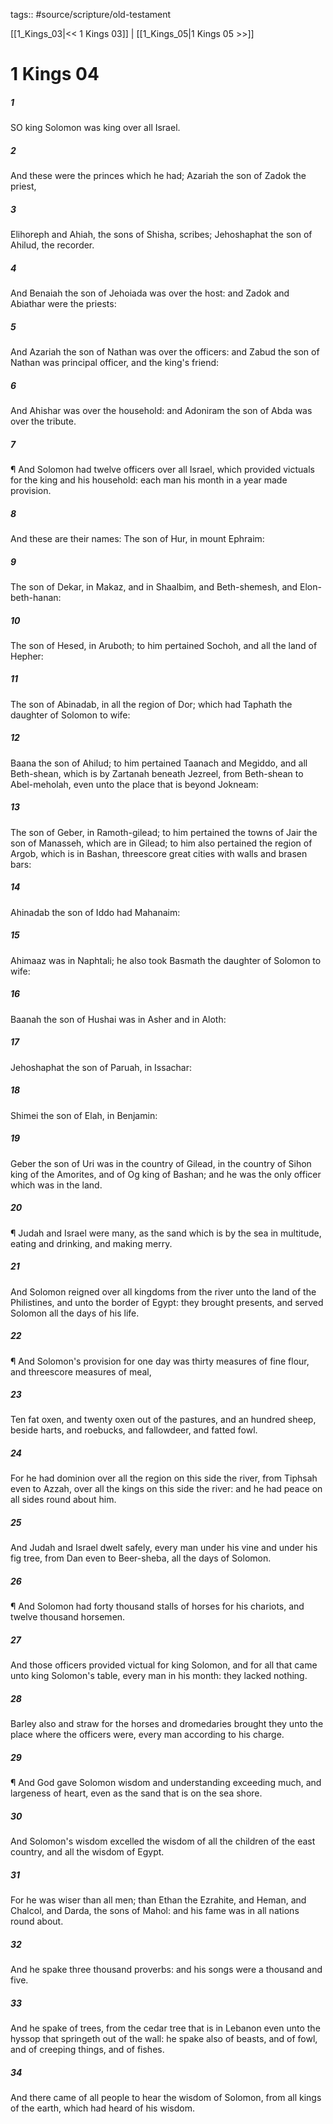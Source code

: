 tags:: #source/scripture/old-testament

[[1_Kings_03|<< 1 Kings 03]] | [[1_Kings_05|1 Kings 05 >>]]

# 1 Kings 04

##### 1

SO king Solomon was king over all Israel.

##### 2

And these were the princes which he had; Azariah the son of Zadok the priest,

##### 3

Elihoreph and Ahiah, the sons of Shisha, scribes; Jehoshaphat the son of Ahilud, the recorder.

##### 4

And Benaiah the son of Jehoiada was over the host: and Zadok and Abiathar were the priests:

##### 5

And Azariah the son of Nathan was over the officers: and Zabud the son of Nathan was principal officer, and the king's friend:

##### 6

And Ahishar was over the household: and Adoniram the son of Abda was over the tribute.

##### 7

¶ And Solomon had twelve officers over all Israel, which provided victuals for the king and his household: each man his month in a year made provision.

##### 8

And these are their names: The son of Hur, in mount Ephraim:

##### 9

The son of Dekar, in Makaz, and in Shaalbim, and Beth-shemesh, and Elon-beth-hanan:

##### 10

The son of Hesed, in Aruboth; to him pertained Sochoh, and all the land of Hepher:

##### 11

The son of Abinadab, in all the region of Dor; which had Taphath the daughter of Solomon to wife:

##### 12

Baana the son of Ahilud; to him pertained Taanach and Megiddo, and all Beth-shean, which is by Zartanah beneath Jezreel, from Beth-shean to Abel-meholah, even unto the place that is beyond Jokneam:

##### 13

The son of Geber, in Ramoth-gilead; to him pertained the towns of Jair the son of Manasseh, which are in Gilead; to him also pertained the region of Argob, which is in Bashan, threescore great cities with walls and brasen bars:

##### 14

Ahinadab the son of Iddo had Mahanaim:

##### 15

Ahimaaz was in Naphtali; he also took Basmath the daughter of Solomon to wife:

##### 16

Baanah the son of Hushai was in Asher and in Aloth:

##### 17

Jehoshaphat the son of Paruah, in Issachar:

##### 18

Shimei the son of Elah, in Benjamin:

##### 19

Geber the son of Uri was in the country of Gilead, in the country of Sihon king of the Amorites, and of Og king of Bashan; and he was the only officer which was in the land.

##### 20

¶ Judah and Israel were many, as the sand which is by the sea in multitude, eating and drinking, and making merry.

##### 21

And Solomon reigned over all kingdoms from the river unto the land of the Philistines, and unto the border of Egypt: they brought presents, and served Solomon all the days of his life.

##### 22

¶ And Solomon's provision for one day was thirty measures of fine flour, and threescore measures of meal,

##### 23

Ten fat oxen, and twenty oxen out of the pastures, and an hundred sheep, beside harts, and roebucks, and fallowdeer, and fatted fowl.

##### 24

For he had dominion over all the region on this side the river, from Tiphsah even to Azzah, over all the kings on this side the river: and he had peace on all sides round about him.

##### 25

And Judah and Israel dwelt safely, every man under his vine and under his fig tree, from Dan even to Beer-sheba, all the days of Solomon.

##### 26

¶ And Solomon had forty thousand stalls of horses for his chariots, and twelve thousand horsemen.

##### 27

And those officers provided victual for king Solomon, and for all that came unto king Solomon's table, every man in his month: they lacked nothing.

##### 28

Barley also and straw for the horses and dromedaries brought they unto the place where the officers were, every man according to his charge.

##### 29

¶ And God gave Solomon wisdom and understanding exceeding much, and largeness of heart, even as the sand that is on the sea shore.

##### 30

And Solomon's wisdom excelled the wisdom of all the children of the east country, and all the wisdom of Egypt.

##### 31

For he was wiser than all men; than Ethan the Ezrahite, and Heman, and Chalcol, and Darda, the sons of Mahol: and his fame was in all nations round about.

##### 32

And he spake three thousand proverbs: and his songs were a thousand and five.

##### 33

And he spake of trees, from the cedar tree that is in Lebanon even unto the hyssop that springeth out of the wall: he spake also of beasts, and of fowl, and of creeping things, and of fishes.

##### 34

And there came of all people to hear the wisdom of Solomon, from all kings of the earth, which had heard of his wisdom.
